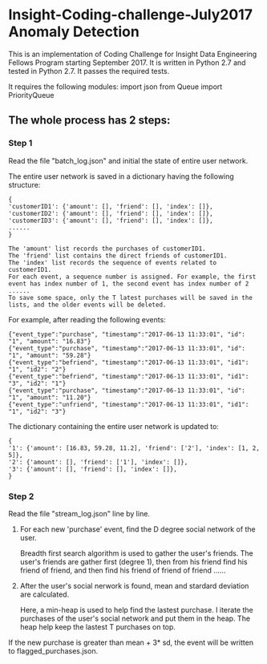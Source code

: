 # Insight-Coding-challenge-July2017 Anomaly Detection

This is an implementation of Coding Challenge for Insight Data Engineering Fellows Program starting September 2017.
It is written in Python 2.7 and tested in Python 2.7. It passes the required tests.

It requires the following modules:
 import json
 from Queue import PriorityQueue
 
## The whole process has 2 steps:

### Step 1
Read the file "batch_log.json" and initial the state of entire user network.

The entire user network is saved in a dictionary having the following structure:

    {
    'customerID1': {'amount': [], 'friend': [], 'index': []},
    'customerID2': {'amount': [], 'friend': [], 'index': []},
    'customerID3': {'amount': [], 'friend': [], 'index': []},
    ......
    }

    The 'amount' list records the purchases of customerID1.
    The 'friend' list contains the direct friends of customerID1. 
    The 'index' list records the sequence of events related to customerID1. 
    For each event, a sequence number is assigned. For example, the first event has index number of 1, the second event has index number of 2 ...... 
    To save some space, only the T latest purchases will be saved in the lists, and the older events will be deleted.



For example, after reading the following events:

    {"event_type":"purchase", "timestamp":"2017-06-13 11:33:01", "id": "1", "amount": "16.83"}
    {"event_type":"purchase", "timestamp":"2017-06-13 11:33:01", "id": "1", "amount": "59.28"}
    {"event_type":"befriend", "timestamp":"2017-06-13 11:33:01", "id1": "1", "id2": "2"}
    {"event_type":"befriend", "timestamp":"2017-06-13 11:33:01", "id1": "3", "id2": "1"}
    {"event_type":"purchase", "timestamp":"2017-06-13 11:33:01", "id": "1", "amount": "11.20"}
    {"event_type":"unfriend", "timestamp":"2017-06-13 11:33:01", "id1": "1", "id2": "3"}


The dictionary containing the entire user network is updated to:

    {
    '1': {'amount': [16.83, 59.28, 11.2], 'friend': ['2'], 'index': [1, 2, 5]},
    '2': {'amount': [], 'friend': ['1'], 'index': []},
    '3': {'amount': [], 'friend': [], 'index': []},
    }




### Step 2
Read the file "stream_log.json" line by line.
1. For each new 'purchase' event, find the D degree social network of the user. 
   
   Breadth first search algorithm is used to gather the user's friends. The user's friends are gather first (degree 1), then from his      friend find his friend of friend, and then find his friend of friend of friend ......
   
2. After the user's social nerwork is found, mean and stardard deviation are calculated.

   Here, a min-heap is used to help find the lastest purchase.
   I iterate the purchases of the user's social network and put them in the heap. The heap help keep the lastest T purchases on top.

If the new purchase is greater than mean + 3* sd, the event will be written to flagged_purchases.json.

